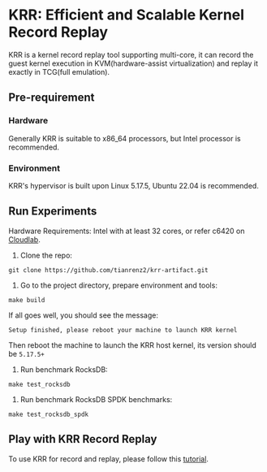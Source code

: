# KRR: Efficient and Scalable Kernel Record Replay

KRR is a kernel record replay tool supporting multi-core, it can record the guest kernel execution in KVM(hardware-assist virtualization) and replay it exactly in TCG(full emulation).

## Pre-requirement

### Hardware
Generally KRR is suitable to x86_64 processors, but Intel processor is recommended.

### Environment
KRR's hypervisor is built upon Linux 5.17.5, Ubuntu 22.04 is recommended.

## Run Experiments

Hardware Requirements: Intel with at least 32 cores, or refer c6420 on [Cloudlab](https://docs.cloudlab.us/hardware.html#(part._hardware)).

1. Clone the repo:
```
git clone https://github.com/tianrenz2/krr-artifact.git
```

1. Go to the project directory, prepare environment and tools:
```
make build
```

If all goes well, you should see the message:
```
Setup finished, please reboot your machine to launch KRR kernel
```
Then reboot the machine to launch the KRR host kernel, its version should be `5.17.5+`

1. Run benchmark RocksDB:
```
make test_rocksdb
```

1. Run benchmark RocksDB SPDK benchmarks:
```
make test_rocksdb_spdk
```

## Play with KRR Record Replay
To use KRR for record and replay, please follow this [tutorial](tutorial/README.md).
